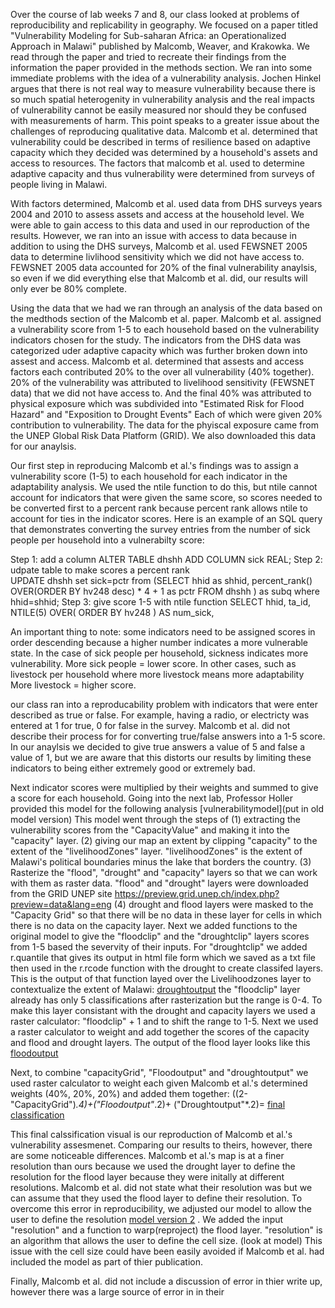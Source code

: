 Over the course of lab weeks 7 and 8, our class looked at problems of reproducibility and replicability 
in geography. We focused on a paper titled "Vulnerability Modeling for Sub-saharan Africa: an Operationalized 
Approach in Malawi" published by Malcomb, Weaver, and Krakowka. We read through the paper and tried to recreate 
their findings from the information the paper provided in the methods section. We ran into some immediate problems
with the idea of a vulnerability analysis. Jochen Hinkel argues that there is not real way to measure vulnerability 
because there is so much spatial heterogenity in vulnerability analysis and the real impacts of 
vulnerability cannot be easily measured nor should they be confused with measurements of harm. This point speaks to 
a greater issue about the challenges of reproducing qualitative data. Malcomb et al. determined
that vulnerability could be described in terms of resilience based on adaptive capacity which they decided was determined
by a household's assets and access to resources. The factors that malcomb et al. used to determine adaptive capacity and 
thus vulnerability were determined from surveys of people living in Malawi. 

With factors determined, Malcomb et al. used data from DHS surveys years 2004 and 2010 to assess assets and access at the 
household level. We were able to gain access to this data and used in our reproduction of the results. However, we ran 
into an issue with 
access to data because in addition to using the DHS surveys, Malcomb et al. used FEWSNET 2005 data to determine livlihood 
sensitivity 
which we did not have access to. FEWSNET 2005 data accounted for 20% of the final vulnerability anaylsis, so even if we did 
everything else that Malcomb et al. did, our results will only ever be 80% complete. 

Using the data that we had we ran through an analysis of the data based on the medthods section of the Malcomb et al. paper. 
Malcomb et al. assigned a vulnerability score from 1-5 to each household based on the vulnerability indicators chosen for 
the study. The indicators from the DHS data was categorized uder adaptive capacity which was further broken down into assest 
and access. Malcomb et al. determined that assests and access factors each contributed 20% to the over all vulnerability (40% 
together). 
20% of the vulnerability was attributed to livelihood sensitivity (FEWSNET data) that we did not have access to. And the final
40% was attributed to physical exposure which was subdivided into "Estimated Risk for Flood Hazard" and "Exposition to Drought Events"
Each of which were given 20% contribution to vulnerability. The data for the phyiscal exposure came from the UNEP Global Risk Data
Platform (GRID). We also downloaded this data for our anaylsis. 

Our first step in reproducing Malcomb et al.'s findings was to assign a vulnerability score (1-5) to each household for each
indicator in the adaptability analysis. We used the ntile function to do this, but ntile cannot account for indicators that 
were given the same score, so scores needed to be converted first to a percent rank because percent rank allows ntile to 
account for ties in the indicator scores. 
Here is an example of an SQL query that demonstrates converting the survey entries from the number of
sick people per household into a vulnerabilty score:

Step 1: add a column 
ALTER TABLE dhshh ADD COLUMN sick REAL;
Step 2: udpate table to make scores a percent rank  
UPDATE dhshh set sick=pctr from
(SELECT hhid as shhid, percent_rank() OVER(ORDER BY hv248 desc) * 4 + 1 as pctr FROM dhshh ) as subq
where hhid=shhid;
Step 3: give score 1-5 with ntile function 
SELECT hhid, ta_id,
NTILE(5) OVER(
	ORDER BY hv248
) AS num_sick,
 
An important thing to note: some indicators need to be assigned scores in order descending because a higher number indicates 
a more vulnerable state. In the case of sick people per household, sickness indicates more vulnerability. 
More sick people = lower score. In other cases, such as livestock per household where more livestock means more adaptability 
More livestock = higher score. 

our class ran into a reproducability problem with indicators that were enter described as true or false. For example, having a 
radio, or electricty was entered at 1 for true, 0 for false in the survey. Malcomb et al. did not describe their process for 
for converting true/false answers into a 1-5 score. In our anaylsis we decided to give true answers a value of 5 and false a 
value of 1, but we are aware that this distorts our results by limiting these indicators to being either extremely good or 
extremely bad. 

Next indicator scores were multiplied by their weights and summed to give a score for each household. 
Going into the next lab, Professor Holler provided this model for the following analysis
[vulnerabilitymodel](put in old model version)
This model went through the steps of (1) extracting the vulnerability scores from the "CapacityValue" and making it into the 
"capacity" layer. (2) giving our map an extent by clipping "capacity" to the extent of the "livelihoodZones" layer. 
"livelihoodZones" is the extent of Malawi's political boundaries minus the lake that borders the 
country. (3) Rasterize the "flood", "drought" and "capacity" layers so that we can work with them as raster data. "flood" and 
"drought" layers were downloaded from the GRID UNEP site https://preview.grid.unep.ch/index.php?preview=data&lang=eng
(4) drought and flood layers were masked to the "Capacity Grid" so that there will be no data in these layer for cells in 
which there is no data on the capacity layer. 
Next we added functions to the original model to give the "floodclip" and the "droughtclip" layers scores from 1-5 based the 
severvity of their inputs. For "droughtclip" we added r.quantile that gives its output in html file form which we saved as a 
txt file then used in the r.rcode function with the drought to create classifed layers. This is the output of that function 
layed over the Livelihoodzones layer to contextualize the extent of Malawi: [droughtoutput](drought.png) 
the "floodclip" layer already has only 5 classifications after rasterization but the range is 0-4. To make this layer 
consistant with the drought and capacity layers we used a raster calculator: "floodclip" + 1 and to shift the range to 1-5. 
Next we used a raster calculator to weight and add together the scores of the capacity and flood and drought layers. 
The output of the flood layer looks like this [floodoutput](flood.png) 

Next, to combine "capacityGrid", "Floodoutput" and "droughtoutput" we used raster calculator to weight each given Malcomb 
et al.'s determined weights (40%, 20%, 20%) and added them together: ((2-"CapacityGrid")*.4)+("Floodoutput"*.2)+
("Droughtoutput"*.2)= [final classification](finalclassification.png) 

This final calssification visual is our reproduction of Malcomb et al.'s vulnerability assesmenet. Comparing our results to 
theirs, however, there are some noticeable differences. Malcomb et al.'s map is at a finer resolution than ours because we 
used the drought layer to define the resolution for the flood layer because they were initally at different resolutions. 
Malcomb et al. did not state what their resolution was but we can assume that they used the flood layer to define their 
resolution. To overcome this error in reproducibility, we adjusted our model to allow the user to define the resolution [model version 2](lab8model.png) . 
We added the input "resolution" and a function to warp(reproject) the flood layer. "resolution" is an algorithm that allows 
the user to define the cell size. (look at model)
This issue with the cell size could have been easily avoided if Malcomb et al. had included the model as part of thier 
publication. 

Finally, Malcomb et al. did not include a discussion of error in thier write up, however there was a large source of error in 
in their 




